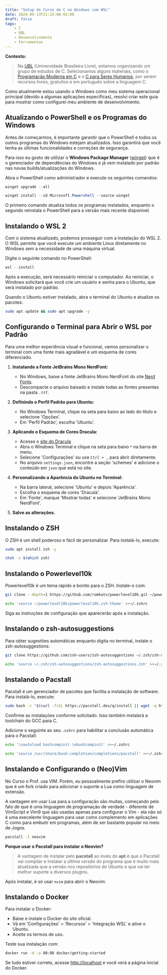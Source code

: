 ```yaml
---
title: "Setup do Curso de C no Windows com WSL"
date: 2024-05-13T21:15:08-03:00
draft: false
tags:
    - C
    - UBL
    - Desenvolvimento
    - Ferramentas
---
```


**Contexto:**
> Na [UBL](https://ulivre.dev/) (Universidade Brasileira Livre), estamos organizando um grupo de estudos de C. Selecionamos alguns materiais, como o [Programação Moderna em C](https://youtube.com/playlist?list=PLIfZMtpPYFP5qaS2RFQxcNVkmJLGQwyKE&si=XPRRx0g_8hASdQeN) e o [C para Seres Humanos](https://plankiton.github.io/CParaSeresHumanos/), por serem recursos livres, gratuitos e em português sobre a linguagem C.

Como atualmente estou usando o Windows como meu sistema operacional principal (devido a algumas aplicações específicas), resolvi criar este guia para mostrar como configurei meu ambiente de desenvolvimento.

## Atualizando o PowerShell e os Programas do Windows

Antes de começarmos, é importante garantir que o PowerShell e todos os outros programas do Windows estejam atualizados. Isso garantirá que você tenha as últimas funcionalidades e correções de segurança.

Para isso eu gosto de utilizar o **Windows Package Manager** ([winget](https://pt.wikipedia.org/wiki/Windows_Package_Manager)) que é o gerenciador de dependências do Windows e já vem instalado por padrão nas novas builds/atualizações do Windows. 

Abra o PowerShell como administrador e execute os seguintes comandos:

```powershell
winget upgrade --all
```
```powershell
winget install --id Microsoft.Powershell --source winget
```
O primeiro comando atualiza todos os programas instalados, enquanto o segundo reinstala o PowerShell para a versão mais recente disponível.

## Instalando o WSL 2

Com o sistema atualizado, podemos prosseguir com a instalação do WSL 2. O WSL permite que você execute um ambiente Linux diretamente no Windows sem a necessidade de uma máquina virtual.

Digite o seguinte comando no PowerShell:

```powershell
wsl --install
```

Após a execução, será necessário reiniciar o computador. Ao reiniciar, o Windows solicitará que você crie um usuário e senha para o Ubuntu, que será instalado por padrão.

Quando o Ubuntu estiver instalado, abra o terminal do Ubuntu e atualize os pacotes:

```bash
sudo apt update && sudo apt upgrade -y
```

## Configurando o Terminal para Abrir o WSL por Padrão

Para uma melhor experiência visual e funcional, vamos personalizar o terminal com uma fonte mais agradável e um esquema de cores diferenciado.

1. **Instalando a Fonte JetBrains Mono NerdFont:**
   - No Windows, baixe a fonte JetBrains Mono NerdFont do site [Nerd Fonts](https://www.nerdfonts.com/font-downloads).
   - Descompacte o arquivo baixado e instale todas as fontes presentes na pasta `.ttf`.

2. **Definindo o Perfil Padrão para Ubuntu:**
   - No Windows Terminal, clique na seta para baixo ao lado do título e selecione 'Opções'.
   - Em 'Perfil Padrão', escolha 'Ubuntu'.

3. **Aplicando o Esquema de Cores Dracula:**
   - Acesse o [site do Dracula](https://draculatheme.com/windows-terminal)
   - Abra o Windows Terminal e clique na seta para baixo ˅ na barra de menu.
   - Selecione 'Configurações' ou use `Ctrl + ,` para abrir diretamente.
   - No arquivo `settings.json`, encontre a seção 'schemes' e adicione o conteúdo em `json` que está no site.

4. **Personalizando a Aparência do Ubuntu no Terminal:**
   - Na barra lateral, selecione 'Ubuntu' e depois 'Aparência'.
   - Escolha o esquema de cores 'Dracula'.
   - Em 'Fonte', marque 'Mostrar todas' e selecione 'JetBrains Mono NerdFont'.

5. **Salve as alterações.**

## Instalando o ZSH

O ZSH é um shell poderoso e fácil de personalizar. Para instalá-lo, execute:

```bash
sudo apt install zsh -y
```
```bash
chsh -s $(which zsh)
```

## Instalando o Powerlevel10k

Powerlevel10k é um tema rápido e bonito para o ZSH. Instale-o com:

```bash
git clone --depth=1 https://github.com/romkatv/powerlevel10k.git ~/powerlevel10k
```
```bash
echo 'source ~/powerlevel10k/powerlevel10k.zsh-theme' >>~/.zshrc
```

Siga as instruções de configuração que aparecerão após a instalação.

## Instalando o zsh-autosuggestions

Para obter sugestões automáticas enquanto digita no terminal, instale o zsh-autosuggestions:

```bash
git clone https://github.com/zsh-users/zsh-autosuggestions ~/.zsh/zsh-autosuggestions
```
```bash
echo 'source ~/.zsh/zsh-autosuggestions/zsh-autosuggestions.zsh' >>~/.zshrc
```

## Instalando o Pacstall

Pacstall é um gerenciador de pacotes que facilita a instalação de software. Para instalá-lo, execute:

```bash
sudo bash -c "$(curl -fsSL https://pacstall.dev/q/install || wget -q https://pacstall.dev/q/install -O -)"
```

Confirme as instalações conforme solicitado. Isso também instalará a toolchain do GCC para C.

Adicione o seguinte ao seu `.zshrc` para habilitar a conclusão automática para o Pacstall:

```bash
echo '\nautoload bashcompinit \nbashcompinit' >>~/.zshrc
```
```bash
echo 'source /usr/share/bash-completion/completions/pacstall' >>~/.zshrc
```

## Instalando e Configurando o (Neo)Vim

No Curso o Prof. usa VIM. Porém, eu pessoalmente prefiro utilizar o Neovim que é um fork criado para adicionar o suporte a Lua como linguagem de extensão. 

A vantagem em usar Lua para a configuração são muitas, começando pelo fato de que é uma linguagem de programação de verdade - diferente de VimScript e Vim9 que são usadas apenas para configurar o Vim - ela não só é uma execelente linguagem para usar como complemento em aplicações C como para embutir em programas, além de ser bastante popular no meio de Jogos.

```bash
pacstall -I neovim
```

**Porque usar o Pacstall para instalar o Neovim?**
> A vantagem de instalar pelo **pacstall** ao invés do **apt** é que o Pacstall vai compilar e instalar a _última versão_ do programa que é muito mais atualizada que a versão nos repositórios do Ubuntu e que vai ter melhor suporte a diversos plugins.


Após instalar, é só usar `nvim` para abrir o Neovim.

## Instalando o Docker

Para instalar o Docker:

- Baixe e instale o Docker do site oficial.
- Vá em 'Configurações' > 'Recursos' > 'Integração WSL' e ative o Ubuntu.
- Aceite os termos de uso.

Teste sua instalação com:

```bash
docker run -d -p 80:80 docker/getting-started
```

Se tudo estiver correto, acesse [http://localhost](http://localhost) e você verá a página inicial do Docker.